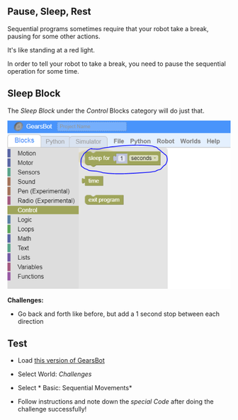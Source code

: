 Pause, Sleep, Rest
---

Sequential programs sometimes require that your robot take a break, pausing for some other actions.

It's like standing at a red light.

In order to tell your robot to take a break, you need to pause the sequential operation for some time.

## Sleep Block

The *Sleep Block* under the *Control* Blocks category will do just that.

![](images/sleep.png)

**Challenges:**

- Go back and forth like before, but add a 1 second stop between each direction

## Test

- Load [this version of GearsBot](https://quirkycort.github.io/gears/public/index.html?worldScripts=world_challenges)

- Select World: *Challenges*

- Select * Basic: Sequential Movements*

- Follow instructions and note down the *special Code* after doing the challenge successfully!